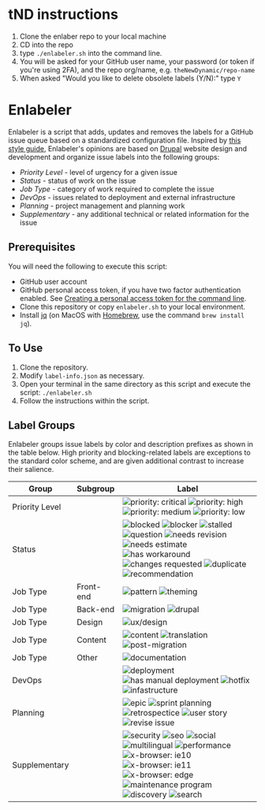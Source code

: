 # tND instructions

1) Clone the enlaber repo to your local machine
2) CD into the repo
3) type `./enlabeler.sh` into the command line.
4) You will be asked for your GitHub user name, your password (or token if you're using 2FA), and the repo org/name, e.g. `theNewDynamic/repo-name`
5) When asked "Would you like to delete obsolete labels (Y/N):" type `Y`




# Enlabeler

Enlabeler is a script that adds, updates and removes the labels for a GitHub issue queue based on a standardized configuration file. Inspired by [this style guide](https://robinpowered.com/blog/best-practice-system-for-organizing-and-tagging-github-issues/), Enlabeler's opinions are based on [Drupal](https://www.drupal.org/) website design and development and organize issue labels into the following groups:

- _Priority Level_ - level of urgency for a given issue
- _Status_ - status of work on the issue
- _Job Type_ - category of work required to complete the issue
- _DevOps_ - issues related to deployment and external infrastructure
- _Planning_ - project management and planning work
- _Supplementary_ - any additional technical or related information for the issue 

## Prerequisites

You will need the following to execute this script:

- GitHub user account
- GitHub personal access token, if you have two factor authentication enabled.
  See [Creating a personal access token for the command line](https://help.github.com/articles/creating-a-personal-access-token-for-the-command-line/).
- Clone this repository or copy `enlabeler.sh`  to your local environment.
- Install [jq](https://stedolan.github.io/jq/) (on MacOS with [Homebrew](https://brew.sh/), use the command `brew install jq`).

## To Use

1. Clone the repository.
2. Modify `label-info.json` as necessary.
3. Open your terminal in the same directory as this script and execute the script: `./enlabeler.sh`
4. Follow the instructions within the script.

## Label Groups

Enlabeler groups issue labels by color and description prefixes as shown in the table below. High priority and blocking-related labels are exceptions to the standard color scheme, and are given additional contrast to increase their salience.

Group | Subgroup | Label |
--- | --- | ---
Priority Level | | ![priority: critical](https://labl.es/svg?text=priority:%20critical&bgcolor=9F0000) ![priority: high](https://labl.es/svg?text=priority:%20high&bgcolor=E30303) ![priority: medium](https://labl.es/svg?text=priority:%20medium&bgcolor=ff6666) ![priority: low](https://labl.es/svg?text=priority:%20low&bgcolor=ffb3b3) 
Status | | ![blocked](https://labl.es/svg?text=blocked&bgcolor=1C6F87) ![blocker](https://labl.es/svg?text=blocker&bgcolor=1C6F87) ![stalled](https://labl.es/svg?text=stalled&bgcolor=8edee7) ![question](https://labl.es/svg?text=question&bgcolor=8edee7) ![needs revision](https://labl.es/svg?text=needs%20revision&bgcolor=8edee7)  ![needs estimate](https://labl.es/svg?text=needs%20estimate&bgcolor=8edee7) ![has workaround](https://labl.es/svg?text=has%20workaround&bgcolor=8edee7) ![changes requested](https://labl.es/svg?text=changes%20requested&bgcolor=8edee7) ![duplicate](https://labl.es/svg?text=duplicate&bgcolor=8edee7) ![recommendation](https://labl.es/svg?text=recommendation&bgcolor=8edee7)
Job Type | Front-end | ![pattern](https://labl.es/svg?text=pattern&bgcolor=a8d49a) ![theming](https://labl.es/svg?text=theming&bgcolor=a8d49a)
Job Type | Back-end | ![migration](https://labl.es/svg?text=migration&bgcolor=dbff89) ![drupal](https://labl.es/svg?text=drupal&bgcolor=dbff89)
Job Type | Design | ![ux/design](https://labl.es/svg?text=ux/design&bgcolor=f8ff84)
Job Type | Content | ![content](https://labl.es/svg?text=content&bgcolor=ffeb6d) ![translation](https://labl.es/svg?text=translation&bgcolor=ffeb6d) ![post-migration](https://labl.es/svg?text=post-migration&bgcolor=ffeb6d)
Job Type | Other | ![documentation](https://labl.es/svg?text=documentation&bgcolor=ffdd00)
DevOps | | ![deployment](https://labl.es/svg?text=deployment&bgcolor=ffa64d) ![has manual deployment](https://labl.es/svg?text=has%20manual%20deployment&bgcolor=ffa64d) ![hotfix](https://labl.es/svg?text=hotfix&bgcolor=ffa64d) ![infastructure](https://labl.es/svg?text=infastructure&bgcolor=ffa64d)
Planning | | ![epic](https://labl.es/svg?text=epic&bgcolor=fba4e4) ![sprint planning](https://labl.es/svg?text=sprint%20planning&bgcolor=fba4e4) ![retrospectice](https://labl.es/svg?text=retrospective&bgcolor=fba4e4) ![user story](https://labl.es/svg?text=user%20story&bgcolor=fba4e4) ![revise issue](https://labl.es/svg?text=revise%20issue&bgcolor=fba4e4)
Supplementary | | ![security](https://labl.es/svg?text=security&bgcolor=98aeff) ![seo](https://labl.es/svg?text=seo&bgcolor=98aeff) ![social](https://labl.es/svg?text=social&bgcolor=98aeff) ![multilingual](https://labl.es/svg?text=multilingual&bgcolor=98aeff) ![performance](https://labl.es/svg?text=performance&bgcolor=98aeff) ![x-browser: ie10](https://labl.es/svg?text=x-browser:%20ie10&bgcolor=98aeff) ![x-browser: ie11](https://labl.es/svg?text=x-browser:%20ie11&bgcolor=98aeff) ![x-browser: edge](https://labl.es/svg?text=x-browser:%20edge&bgcolor=98aeff)![maintenance program](https://labl.es/svg?text=maintenance%20program&bgcolor=98aeff) ![discovery](https://labl.es/svg?text=discovery&bgcolor=98aeff) ![search](https://labl.es/svg?text=search&bgcolor=98aeff)

